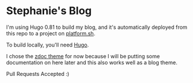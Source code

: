 # Stephanie's Blog

I'm using Hugo 0.81 to build my blog, and it's automatically deployed from this repo to a project on [platform.sh](https://platform.sh).

To build locally, you'll need [Hugo](https://gohugo.io).

I chose the [zdoc theme](https://themes.gohugo.io/hugo-theme-zdoc/) for now because I will be putting some documentation on here later and this also works well as a blog theme.

Pull Requests Accepted :)
